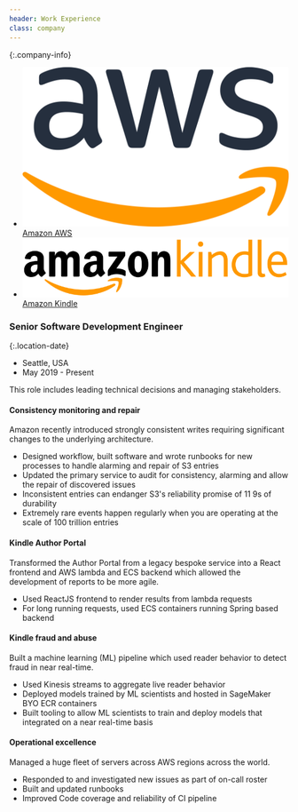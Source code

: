 ```yaml
---
header: Work Experience
class: company
---
```

{:.company-info}
- [![AWS Logo](images/aws.png) Amazon AWS](https://aws.amazon.com/) 
- [![Kindle Logo](images/kindle.svg) Amazon Kindle](https://kdp.amazon.com/)

### Senior Software Development Engineer

{:.location-date}
- Seattle, USA
- May 2019 - Present

This role includes leading technical decisions and managing stakeholders.

#### Consistency monitoring and repair
Amazon recently introduced strongly consistent writes requiring significant changes to the underlying architecture.
*   Designed workflow, built software and wrote runbooks for new processes to handle alarming and repair of S3 entries
*   Updated the primary service to audit for consistency, alarming and allow the repair of discovered issues
*   Inconsistent entries can endanger S3's reliability promise of 11 9s of durability
*   Extremely rare events happen regularly when you are operating at the scale of 100 trillion entries

#### Kindle Author Portal
Transformed the Author Portal from a legacy bespoke service into a React frontend and AWS lambda and ECS backend which allowed the development of reports to be more agile.
*   Used ReactJS frontend to render results from lambda requests
*   For long running requests, used ECS containers running Spring based backend

#### Kindle fraud and abuse
Built a machine learning (ML) pipeline which used reader behavior to detect fraud in near real-time.
*   Used Kinesis streams to aggregate live reader behavior
*   Deployed models trained by ML scientists and hosted in SageMaker BYO ECR containers
*   Built tooling to allow ML scientists to train and deploy models that integrated on a near real-time basis

#### Operational excellence
Managed a huge fleet of servers across AWS regions across the world.
*   Responded to and investigated new issues as part of on-call roster
*   Built and updated runbooks
*   Improved Code coverage and reliability of CI pipeline
